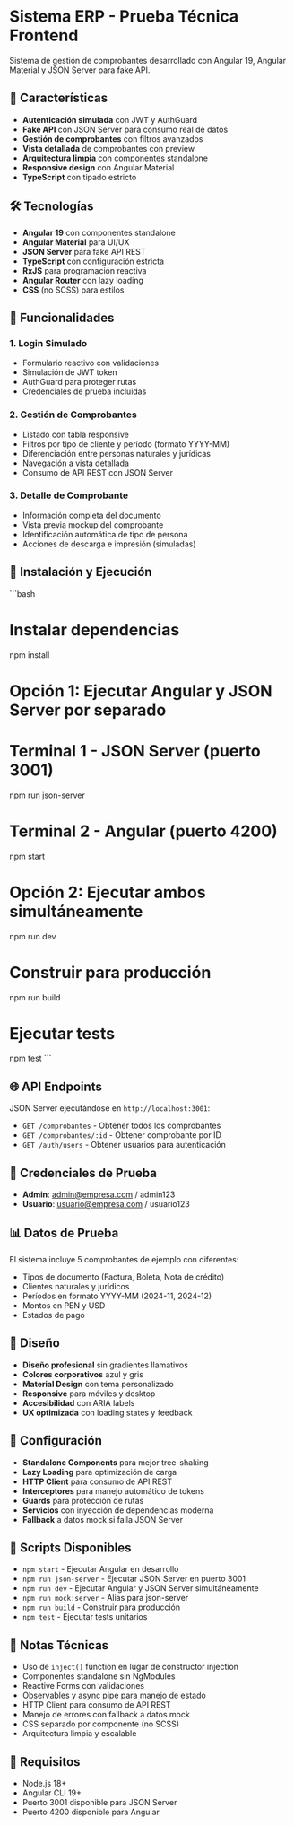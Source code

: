 # Sistema ERP - Prueba Técnica Frontend

Sistema de gestión de comprobantes desarrollado con Angular 19, Angular Material y JSON Server para fake API.

## 🚀 Características

- **Autenticación simulada** con JWT y AuthGuard
- **Fake API** con JSON Server para consumo real de datos
- **Gestión de comprobantes** con filtros avanzados
- **Vista detallada** de comprobantes con preview
- **Arquitectura limpia** con componentes standalone
- **Responsive design** con Angular Material
- **TypeScript** con tipado estricto


## 🛠️ Tecnologías

- **Angular 19** con componentes standalone
- **Angular Material** para UI/UX
- **JSON Server** para fake API REST
- **TypeScript** con configuración estricta
- **RxJS** para programación reactiva
- **Angular Router** con lazy loading
- **CSS** (no SCSS) para estilos

## 📱 Funcionalidades

### 1. Login Simulado
- Formulario reactivo con validaciones
- Simulación de JWT token
- AuthGuard para proteger rutas
- Credenciales de prueba incluidas

### 2. Gestión de Comprobantes
- Listado con tabla responsive
- Filtros por tipo de cliente y período (formato YYYY-MM)
- Diferenciación entre personas naturales y jurídicas
- Navegación a vista detallada
- Consumo de API REST con JSON Server

### 3. Detalle de Comprobante
- Información completa del documento
- Vista previa mockup del comprobante
- Identificación automática de tipo de persona
- Acciones de descarga e impresión (simuladas)

## 🚀 Instalación y Ejecución

\`\`\`bash
# Instalar dependencias
npm install

# Opción 1: Ejecutar Angular y JSON Server por separado
# Terminal 1 - JSON Server (puerto 3001)
npm run json-server

# Terminal 2 - Angular (puerto 4200)
npm start

# Opción 2: Ejecutar ambos simultáneamente
npm run dev

# Construir para producción
npm run build

# Ejecutar tests
npm test
\`\`\`

## 🌐 API Endpoints

JSON Server ejecutándose en `http://localhost:3001`:

- `GET /comprobantes` - Obtener todos los comprobantes
- `GET /comprobantes/:id` - Obtener comprobante por ID
- `GET /auth/users` - Obtener usuarios para autenticación

## 🔐 Credenciales de Prueba

- **Admin**: admin@empresa.com / admin123
- **Usuario**: usuario@empresa.com / usuario123

## 📊 Datos de Prueba

El sistema incluye 5 comprobantes de ejemplo con diferentes:
- Tipos de documento (Factura, Boleta, Nota de crédito)
- Clientes naturales y jurídicos
- Períodos en formato YYYY-MM (2024-11, 2024-12)
- Montos en PEN y USD
- Estados de pago

## 🎨 Diseño

- **Diseño profesional** sin gradientes llamativos
- **Colores corporativos** azul y gris
- **Material Design** con tema personalizado
- **Responsive** para móviles y desktop
- **Accesibilidad** con ARIA labels
- **UX optimizada** con loading states y feedback

## 🔧 Configuración

- **Standalone Components** para mejor tree-shaking
- **Lazy Loading** para optimización de carga
- **HTTP Client** para consumo de API REST
- **Interceptores** para manejo automático de tokens
- **Guards** para protección de rutas
- **Servicios** con inyección de dependencias moderna
- **Fallback** a datos mock si falla JSON Server

## 📝 Scripts Disponibles

- `npm start` - Ejecutar Angular en desarrollo
- `npm run json-server` - Ejecutar JSON Server en puerto 3001
- `npm run dev` - Ejecutar Angular y JSON Server simultáneamente
- `npm run mock:server` - Alias para json-server
- `npm run build` - Construir para producción
- `npm test` - Ejecutar tests unitarios


## 📝 Notas Técnicas

- Uso de `inject()` function en lugar de constructor injection
- Componentes standalone sin NgModules
- Reactive Forms con validaciones
- Observables y async pipe para manejo de estado
- HTTP Client para consumo de API REST
- Manejo de errores con fallback a datos mock
- CSS separado por componente (no SCSS)
- Arquitectura limpia y escalable

## 🚨 Requisitos

- Node.js 18+
- Angular CLI 19+
- Puerto 3001 disponible para JSON Server
- Puerto 4200 disponible para Angular

